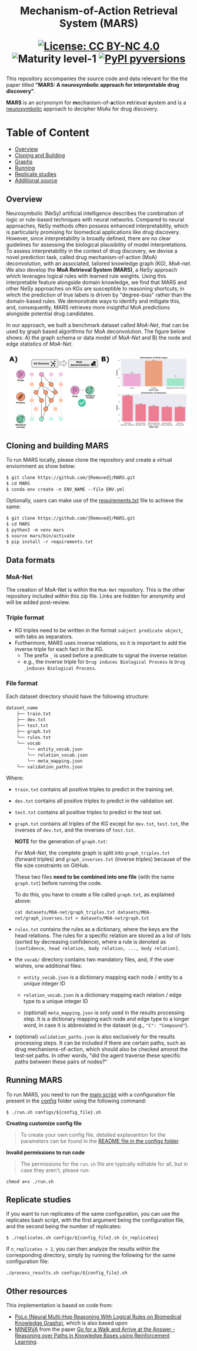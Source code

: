 

<h1 align="center">
Mechanism-of-Action Retrieval System (MARS)
<br>

[![License: CC BY-NC 4.0](https://img.shields.io/badge/License-CC_BY--NC_4.0-lightgrey.svg)]()
![Maturity level-1](https://img.shields.io/badge/Maturity%20Level-ML--1-yellow)
[![PyPI pyversions](https://img.shields.io/badge/python-%3E%3D3.8-brightgreen)](https://img.shields.io/badge/python-%3E%3D3.8-brightgreen)

</h1>

This repository accompanies the source code and data relevant for the the paper titled **"MARS: A neurosymbolic approach for interpretable drug discovery"**.

**MARS** is an acrynonym for **m**echanism-of-**a**ction **r**etrieval **s**ystem and is a [neurosymbolic](https://en.wikipedia.org/wiki/Neuro-symbolic_AI) approach to decipher MoAs for drug discovery.

# Table of Content
* [Overview](#overview)
* [Cloning and Building](#build)
* [Graphs](#graphs)
* [Running](#run)
* [Replicate studies](#replicates)
* [Additional source](#sources)


<a name="overview"></a>
## Overview

Neurosymbolic (NeSy) artificial intelligence describes the combination of logic or rule-based techniques with neural networks. Compared to neural approaches, NeSy methods often possess enhanced interpretability, which is particularly promising for biomedical applications like drug discovery. However, since interpretability is broadly defined, there are no clear guidelines for assessing the biological plausibility of model interpretations. To assess interpretability in the context of drug discovery, we devise a novel prediction task, called drug mechanism-of-action (MoA) deconvolution, with an associated, tailored knowledge graph (KG), *MoA-net*. We also develop the **MoA Retrieval System (MARS)**, a NeSy approach which leverages logical rules with learned rule weights. Using this interpretable feature alongside domain knowledge, we find that MARS and other NeSy approaches on KGs are susceptible to reasoning shortcuts, in which the prediction of true labels is driven by "degree-bias" rather than the domain-based rules. We demonstrate ways to identify and mitigate this, and, consequently, MARS retrieves more insightful MoA predictions alongside potential drug candidates.

In our approach, we built a benchmark dataset called *MoA-Net*, that can be used by graph based algorithms for MoA deconvolution. The figure below shows: A) the graph schema or data model of *MoA-Net* and B) the node and edge statistics of *MoA-Net*.

![MoAnet](figures/Neurosymbolic_schema.png)


<a name="build"></a>
## Cloning and building MARS

To run MARS locally, please clone the repository and create a virtual enviornment as show below:
```
$ git clone https://github.com/{Removed}/MARS.git
$ cd MARS
$ conda env create -n ENV_NAME --file ENV.yml
```

Optionally, users can make use of the [requirements.txt](requirements.txt) file to achieve the same:
```
$ git clone https://github.com/{Removed}/MARS.git
$ cd MARS
$ python3 -m venv mars
$ source mars/bin/activate
$ pip install -r requirements.txt
```

<a name="graphs"></a>
## Data formats

### MoA-Net

The creation of MoA-Net is within the `MoA-Net` repository. This is the other repository included within this zip file. Links are hidden for anonymity and will be added post-review.

### Triple format

- KG triples need to be written in the format ```subject predicate object```, with tabs as separators.
- Furthermore, MARS uses inverse relations, so it is important to add the inverse triple for each fact in the KG. 
    - The prefix  ```_``` is used before a predicate to signal the inverse relation
    - e.g., the inverse triple for ```Drug induces Biological Process``` is ```Drug _induces Biological Process```.

### File format

Each dataset directory should have the following structure:
```
dataset_name
    ├── train.txt
    ├── dev.txt
    ├── test.txt
    ├── graph.txt
    └── rules.txt
    └── vocab
        └── entity_vocab.json
        └── relation_vocab.json
        └── meta_mapping.json
    └── validation_paths.json
```

Where:

- ```train.txt``` contains all positive triples to predict in the training set.

- ```dev.txt``` contains all positive triples to predict in the validation set.

- ```test.txt``` contains all positive triples to predict in the test set.

- ```graph.txt``` contains all triples of the KG except for ```dev.txt```, ```test.txt```, the inverses of ```dev.txt```, and the inverses of ```test.txt```.

    **NOTE** for the generation of ```graph.txt```:

    For *MoA-Net*, the complete graph is split into ```graph_triples.txt``` (forward triples) and ```graph_inverses.txt``` (inverse triples) because of the file size constraints on GitHub.

    These two files **need to be combined into one file** (with the name ```graph.txt```) before running the code.

    To do this, you have to create a file called ```graph.txt```, as explained above:

    ```
    cat datasets/MOA-net/graph_triples.txt datasets/MOA-net/graph_inverses.txt > datasets/MOA-net/graph.txt
    ```

- ```rules.txt``` contains the rules as a dictionary, where the keys are the head relations. The rules for a specific relation are stored as a list of lists (sorted by decreasing confidence), where a rule is denoted as ```[confidence, head relation, body relation, ..., body relation]```.

- the ```vocab/``` directory contains two mandatory files, and, if the user wishes, one additional files:

    - ```entity_vocab.json``` is a dictionary mapping each node / entity to a unique integer ID

    - ```relation_vocab.json``` is a dictionary mapping each relation / edge type to a unique integer ID

    - (optional) ```meta_mapping.json``` is only used in the results processing step. It is a dictionary mapping each node and edge type to a longer word, in case it is abbreviated in the dataset (e.g., ```"C": "Compound"```).

- (optional) ```validation_paths.json``` is also exclusively for the results processing steps. It can be included if there are certain paths, such as drug mechanisms-of-action, which should also be checked amonst the test-set paths. In other words, "did the agent traverse these specific paths between these pairs of nodes?"


<a name="run"></a>
## Running MARS

To run MARS, you need to run the [main script](run.sh) with a configuration file present in the [config](config) folder using the following command:
```
$ ./run.sh configs/${config_file}.sh
```

**Creating customize config file**

> To create your own config file, detailed explanantion for the parameters can be found in the [README file in the configs folder](configs/README.md).


**Invalid permissions to run code**

> The permissions for the ```run.sh``` file are typically editable for all, but in case they aren't, please run:
```
chmod a+x ./run.sh
```

<a name="replicates"></a>
## Replicate studies

If you want to run replicates of the same configuration, you can use the replicates bash script, with the first argument being the configuration file, and the second being the number of replicates:
```
$ ./replicates.sh configs/${config_file}.sh {n_replicates}
```

If `n_replicates > 2`, you can then analyze the results within the corresponding directory, simply by running the following for the same configuration file:

```
./process_results.sh configs/${config_file}.sh
```

<a name="resources"></a>
## Other resources

This implementation is based on code from: 
- [PoLo (Neural Multi-Hop Reasoning With Logical Rules on Biomedical Knowledge Graphs)](https://arxiv.org/abs/2103.10367), which is also based upon 
- [MINERVA](https://github.com/shehzaadzd/MINERVA) from the paper [Go for a Walk and Arrive at the Answer - Reasoning over Paths in Knowledge Bases using Reinforcement Learning](https://arxiv.org/abs/1711.05851).

<!-- ## Citation
If you have found our work useful, please consider citing or use the software citation generator:

>  -->